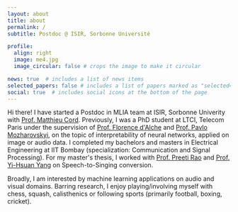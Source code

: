 ```yaml
---
layout: about
title: about
permalink: /
subtitle: Postdoc @ ISIR, Sorbonne Université

profile:
  align: right
  image: me4.jpg
  image_circular: false # crops the image to make it circular

news: true  # includes a list of news items
selected_papers: false # includes a list of papers marked as "selected={true}"
social: true  # includes social icons at the bottom of the page
---
```

<!-- You can put a picture in, too. The code is already in, just name your picture `prof_pic.jpg` and put it in the `img/` folder. -->

<!-- Put your address / P.O. box / other info right below your picture. You can also disable any these elements by editing `profile` property of the YAML header of your `_pages/about.md`. Edit `_bibliography/papers.bib` and Jekyll will render your [publications page](/jparekh/publications/) automatically.

Link to your social media connections, too. This theme is set up to use [Font Awesome icons](http://fortawesome.github.io/Font-Awesome/) and [Academicons](https://jpswalsh.github.io/academicons/), like the ones below. Add your Facebook, Twitter, LinkedIn, Google Scholar, or just disable all of them. --> 

Hi there! I have started a Postdoc in MLIA team at ISIR, Sorbonne Univerity with [Prof. Matthieu Cord](https://cord.isir.upmc.fr/). Previously, I was a PhD student at LTCI, Telecom Paris under the supervision of [Prof. Florence d'Alche](https://perso.telecom-paristech.fr/fdalche/) and [Prof. Pavlo Mozharovskyi](https://perso.telecom-paristech.fr/mozharovskyi/), on the topic of interpretability of neural networks, applied on image or audio data. I completed my bachelors and masters in Electrical Engineering at IIT Bombay (specialization: Communication and Signal Processing). For my master's thesis, I worked with [Prof. Preeti Rao](https://www.ee.iitb.ac.in/wiki/faculty/prao) and [Prof. Yi-Hsuan Yang](https://www.citi.sinica.edu.tw/pages/yang/) on Speech-to-Singing conversion.

Broadly, I am interested by machine learning applications on audio and visual domains. Barring research, I enjoy playing/involving myself with chess, squash, calisthenics or following sports (primarily football, boxing, cricket).
